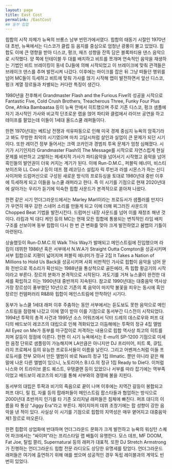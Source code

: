 ```yaml
---
layout: page
title: East Cost
permalink: /EastCost
## 동부 힙합
---
```

힙합의 시작 자체가 뉴욕의 브롱스 남부 빈민가에서였다. 힙합의 태동기 시절인 1970년대 초반, 뉴욕에서는 디스코가 클럽 등 음지를 중심으로 엄청난 광풍이 불고 있었다. 힙합도 이에 큰 영향을 받아 디스코, 펑크, 재즈 성향을 잔뜩 담은 블록파티용 댄스 음악으로 시작했다. 양 쪽에 턴테이블 두 대를 배치하고 비트를 쪼개며 연속적인 음악을 재생하는 기법인 비트 브레이킹이 동네 DJ들에 의해 시작되었고 이 브레이크에 맞춰 관객들은 브레이크 댄스를 추며 발전시켜 나갔다. 이후에는 마이크를 잡은 뒤 그냥 떠들던 행위를 넘어 MC들이 득세하고 비트에 맞춰 가사를 얹기 시작해 랩이 발전하면서 앞선 디스코, 펑크 계열 장르들과 차별되는 커다란 특징이 생긴다.

1980년을 전후해서 Grandmaster Flash and the Furious Five의 성공을 시작으로 Fantastic Five, Cold Crush Brothers, Treacherous Three, Funky Four Plus One, Afrika Bambaataa 등이 뉴욕 안에서 히트했으며 주로 기존 디스코, 펑크 샘플에 자기 과시적인 가사와 비교적 단조로운 랩을 얹어 파티와 클럽에서 라이브 공연을 하고 테이프를 팔았는데 이들이 1세대 올드스쿨 래퍼들이다.

한편 1970년대는 베트남 전쟁과 석유파동으로 인해 미국 경제 중심지 뉴욕의 암흑기라고 봐도 무방한 최악의 시기였으며 마치 고담시처럼 살인과 실업이 큰 문제가 되던 시기이다. 또한 레이건 정부 들어서는 크랙 코카인과 경범죄 투옥 문제가 엄청 심해졌다. 시기가 시기인지라 Grandmaster Flash의 The Message를 시작으로 자연스럽게 현실 문제를 비판하고 고발하는 메세지적 가사가 파티음악을 넘어서기 시작했고 음악을 넘어 흑인들의 발언권이 더욱 커지는 계기가 된다. 이에 Run-D.M.C., 퍼블릭 에너미, 비스티 보이즈와 LL Cool J 등이 데프 잼 레코딩스 설립자 릭 루빈과 러셀 시몬스가 하는 신디사이저와 드럼머신으로 구성된 새로운 방식의 프로듀싱을 토대로 1980년대 중반 이후에 득세하게 되고 이들을 뉴스쿨 래퍼라고 한다. 즉 이 시기를 기점으로 현재 2020년대에 살아가는 우리가 듣기에 익숙한 힙합 사운드가 본격적으로 쏟아져 나왔다.

한편 같은 시기 언더그라운드에서는 Marley Marl이라는 프로듀서가 샘플러를 만지다가 우연히 매우 강한 스네어 소리를 만들게 되고 이에 더해 찌그러진 사운드의 Chopped Beat 기법을 발전시킨다. 드럼머신 내장 사운드를 넘어 이를 재창조 해낸 것 이다. 라킴과 빅 대디 케인 등의 MC는 현재 모든 힙합에 통용되는 변칙적인 라임 배치 구조를 선보이며 동부 힙합이 다시 한 번 큰 변화를 맞아 크게 발전하였고 붐뱁의 기틀이 마련된다.

상술했듯이 Run-D.M.C.의 Walk This Way가 발매되고 메인스트림에 진입했으며 라킴이 데뷔한 1986년 혹은 서부에서 N.W.A가 Straight Outta Compton을 성공시키며 서부 힙합으로 지평이 넓어지며 퍼블릭 에너미가 정규 2집 It Takes a Nation of Millions to Hold Us Back을 성공시키며 사회 비판적인 가사로 힙합이 음악을 넘어 문화 전반으로 목소리가 확산되는 1988년을 통상적으로 골든에라, 즉 힙합 황금기의 시작이라고 부른다. 장르의 분화가 본격적으로 시작된다. 과도기를 거쳐 뉴스쿨이 완전한 대세를 확립하고 이는 1990년대 중반까지 지속된다. 참고로 1990년대는 대중음악 역사상 가장 장르성이 풍부했던 10년으로 기존의 록 음악이 마지막 불꽃을 피우는 동시에 흑인 장르인 컨템퍼러리 R&B와 힙합이 메인스트림에 안착하던 시기다.

동부가 뉴스쿨 1세대 래퍼 이후 주춤하는 동안 서부에서는 듣도보도 못한 음악으로 메인스트림을 점령해 나갔고 이에 열이 받아 이를 기점으로 동서부간 디스전이 시작되었다. 1994년 투팍의 총격 사건과 1995년 소스 어워즈에서 닥터 드레의 데스로우와 퍼프 대디의 배드보이 레코즈의 대립으로 인해 격화되었고 이듬해에는 투팍의 정규 4집 앨범 All Eyez on Me가 동부를 마구잡이로 저격하는 내용으로 힙합 역사상 최고의 히트를 치며 갈등이 정점에 이른다. 한편 이 시기 뉴욕에서는 E-mu의 SP-1200 기점으로 미세한 음정 단위로 샘플링이 가능해지며 LA만큼은 아니지만 DJ 프리미어, 피트 록, 큐팁, 라지 프로페서 등의 유능한 프로듀서들이 이름을 날린다. 그리고 어벤져스처럼 이들 프로듀서를 전부 모아서 만든 앨범이 바로 Nas의 정규 1집 Illmatic. 뿐만 아니라 같은 해 말에 나온 다른 앨범이 있으니, 노토리어스 B.I.G.의 정규 1집 Ready to Die다. 이처럼 나스와 어 트라이브 콜드 퀘스트, 우탱클랜 등이 있었으나 서부를 따라 잡기에는 역부족이었고 배드보이 레코즈의 비기를 통해 서부와의 경쟁에 불을 지핀다.

동서부의 대립은 투팍과 비기의 죽음으로 끝이 나며 이후에는 지역간 갈등이 봉합되고 퍼프 대디, 릴 킴, 자룰 등의 팝래퍼들이 메인스트림 팝스타들과 협업하는 방식으로 2000년대 초반까지 인기를 타 기존 오리지널 래퍼들은 침체에 빠진다. 퍼프 대디의 이름을 따 통상 “Jiggy Era”라고 부른다. 제이지마저 데뷔 초창기에는 팝 성향이 강한 음악을 낸 적이 있다. 사실상 이 시기를 기점으로 힙합의 지역성은 매우 옅어지고 대중음악 제1 장르로 떠오른다.

한편 힙합의 상업화에 반대하며 언더그라운드 문화가 크게 발전하고 뉴욕의 워싱턴 스퀘어 파크에서는 “싸이퍼”라는 프리스타일 랩 배틀이 유행한다. 모스 데프, MF DOOM, Fat Joe, 탈립 콸리, Supernatural 등의 래퍼가 대표적. 또한 DJ Stretch Armstrong가 진행하는 언더그라운드 힙합 전문 라디오도 상당한 유명세를 탔었다. 언더그라운드 래퍼들은 여기에 출연하기 위해 애를 썼으며 성공적인 경우 독립 레이블과의 계약도 빈번히 있었다.